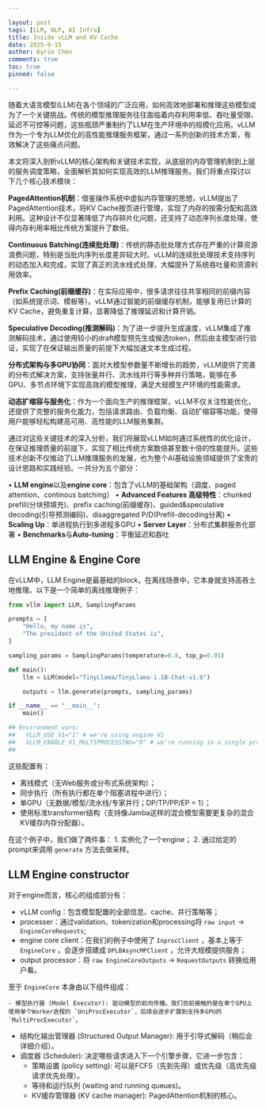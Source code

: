```yaml
---

layout: post
tags: [LLM, NLP, AI Infra]
title: Inside vLLM and KV Cache
date: 2025-9-15
author: Kyrie Chen
comments: true
toc: true
pinned: false

---
```


随着大语言模型(LLM)在各个领域的广泛应用，如何高效地部署和推理这些模型成为了一个关键挑战。传统的模型推理服务往往面临着内存利用率低、吞吐量受限、延迟不可控等问题，这些瓶颈严重制约了LLM在生产环境中的规模化应用。vLLM作为一个专为LLM优化的高性能推理服务框架，通过一系列创新的技术方案，有效解决了这些痛点问题。

本文将深入剖析vLLM的核心架构和关键技术实现，从底层的内存管理机制到上层的服务调度策略，全面解析其如何实现高效的LLM推理服务。我们将重点探讨以下几个核心技术模块：

**PagedAttention机制**：借鉴操作系统中虚拟内存管理的思想，vLLM提出了PagedAttention技术，将KV Cache按页进行管理，实现了内存的按需分配和高效利用。这种设计不仅显著降低了内存碎片化问题，还支持了动态序列长度处理，使得内存利用率相比传统方案提升了数倍。

**Continuous Batching(连续批处理)**：传统的静态批处理方式存在严重的计算资源浪费问题，特别是当批内序列长度差异较大时。vLLM的连续批处理技术支持序列的动态加入和完成，实现了真正的流水线式处理，大幅提升了系统吞吐量和资源利用效率。

**Prefix Caching(前缀缓存)**：在实际应用中，很多请求往往共享相同的前缀内容（如系统提示词、模板等）。vLLM通过智能的前缀缓存机制，能够复用已计算的KV Cache，避免重复计算，显著降低了推理延迟和计算开销。

**Speculative Decoding(推测解码)**：为了进一步提升生成速度，vLLM集成了推测解码技术，通过使用较小的draft模型预先生成候选token，然后由主模型进行验证，实现了在保证输出质量的前提下大幅加速文本生成过程。

**分布式架构与多GPU协同**：面对大模型参数量不断增长的趋势，vLLM提供了完善的分布式解决方案，支持张量并行、流水线并行等多种并行策略，能够在多GPU、多节点环境下实现高效的模型推理，满足大规模生产环境的性能需求。

**动态扩缩容与服务化**：作为一个面向生产的推理框架，vLLM不仅关注性能优化，还提供了完整的服务化能力，包括请求路由、负载均衡、自动扩缩容等功能，使得用户能够轻松构建高可用、高性能的LLM服务集群。

通过对这些关键技术的深入分析，我们将展现vLLM如何通过系统性的优化设计，在保证推理质量的前提下，实现了相比传统方案数倍甚至数十倍的性能提升。这些技术创新不仅推动了LLM推理服务的发展，也为整个AI基础设施领域提供了宝贵的设计思路和实践经验。一共分为五个部分：

• **LLM engine**以及**engine core**：包含了vLLM的基础架构（调度、paged attention、continous batching）
• **Advanced Features 高级特性**：chunked prefill(分块预填充)、prefix caching(前缀缓存)、guided&speculative decoding(引导预测编码)、disaggregated P/D(Prefill-decoding分离)
• **Scaling Up**：单进程执行到多进程多GPU
• **Server Layer**：分布式集群服务化部署
• **Benchmarks**与**Auto-tuning**：平衡延迟和吞吐

## LLM Engine & Engine Core

在vLLM中，LLM Engine是最基础的block，在离线场景中，它本身就支持高吞土地推理。以下是一个简单的离线推理例子：

```Python
from vllm import LLM, SamplingParams

prompts = [
    "Hello, my name is",
    "The president of the United States is",
]

sampling_params = SamplingParams(temperature=0.8, top_p=0.95)

def main():
    llm = LLM(model="TinyLlama/TinyLlama-1.1B-Chat-v1.0")

    outputs = llm.generate(prompts, sampling_params)

if __name__ == "__main__":
    main()

## Environment vars:
##   VLLM_USE_V1="1" # we're using engine V1
##   VLLM_ENABLE_V1_MULTIPROCESSING="0" # we're running in a single process
## 
```

这些配置有：

- 离线模式（无Web服务或分布式系统架构）；
- 同步执行（所有执行都在单个阻塞进程中进行）；
- 单GPU（无数据/模型/流水线/专家并行；DP/TP/PP/EP = 1）；
- 使用标准transformer结构（支持像Jamba这样的混合模型需要更复杂的混合KV缓存内存分配器）。

在这个例子中，我们做了两件事：
    1. 实例化了一个engine；
    2. 通过给定的prompt来调用 `generate` 方法去做采样。

## LLM Engine constructor

对于engine而言，核心的组成部分有：

  - vLLM config：包含模型配置的全部信息、cache、并行策略等；
  - processer：通过validation、tokenization和processing将 `raw input` -> `EngineCoreRequests`;
  - engine core client：在我们的例子中使用了 `InprocClient` ，基本上等于 `EngineCore` ，会逐步搭建成 `DPLBAsyncMPClient` ，允许大规模提供服务；
  - output processor：将 `raw EngineCoreOutputs` -> `RequestOutputs` 转换给用户看。

至于 `EngineCore` 本身由以下组件组成：

    - 模型执行器 (Model Executor): 驱动模型的前向传播。我们目前接触的是在单个GPU上使用单个Worker进程的 `UniProcExecutor`，后续会逐步扩展到支持多GPU的 `MultiProcExecutor`。
- 结构化输出管理器 (Structured Output Manager): 用于引导式解码（稍后会详细介绍）。
- 调度器 (Scheduler): 决定哪些请求进入下一个引擎步骤，它进一步包含：
    - 策略设置 (policy setting): 可以是FCFS（先到先得）或优先级（高优先级请求优先处理）。
    - 等待和运行队列 (waiting and running queues)。
    - KV缓存管理器 (KV cache manager): PagedAttention机制的核心。